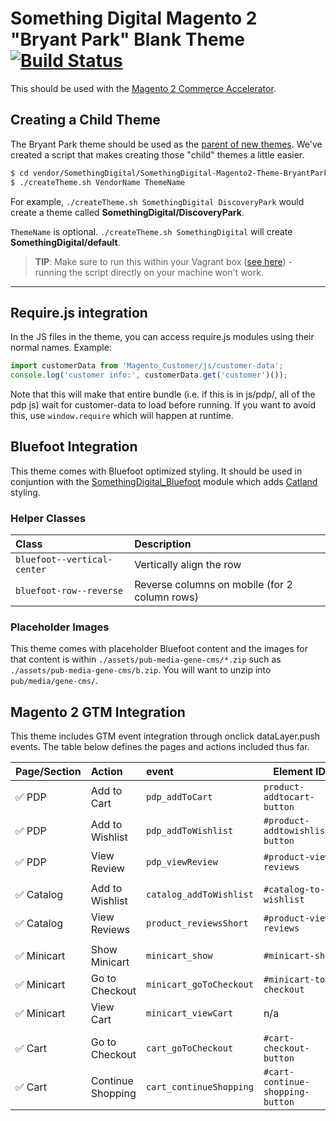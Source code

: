 # Something Digital Magento 2 "Bryant Park" Blank Theme [![Build Status](https://scrutinizer-ci.com/g/sdinteractive/SomethingDigital-Magento2-Theme-BryantPark/badges/build.png?b=develop&s=a7619a74a29a13c9e89502ff6cbbdf292c2b004e)](https://scrutinizer-ci.com/g/sdinteractive/SomethingDigital-Magento2-Theme-BryantPark/build-status/develop)

This should be used with the [Magento 2 Commerce Accelerator](https://github.com/sdinteractive/SomethingDigital-Magento2-Package-Accelerator).

## Creating a Child Theme

The Bryant Park theme should be used as the [parent of new themes](https://devdocs.magento.com/guides/v2.2/frontend-dev-guide/themes/theme-inherit.html). We've created a script that makes creating those "child" themes a little easier. 

```bash
$ cd vendor/SomethingDigital/SomethingDigital-Magento2-Theme-BryantPark/bin
$ ./createTheme.sh VendorName ThemeName
```
For example, `./createTheme.sh SomethingDigital DiscoveryPark` would create a theme called **SomethingDigital/DiscoveryPark**.

`ThemeName` is optional. `./createTheme.sh SomethingDigital` will create **SomethingDigital/default**.

> **TIP**: Make sure to run this within your Vagrant box ([see here](https://github.com/sdinteractive/SomethingDigital-Guides/blob/0676e800d32e7f3cbc4321e4526b1444011629f0/Workflows/Magento2/Installation.md)) - running the script directly on your machine won't work.

----

## Require.js integration

In the JS files in the theme, you can access require.js modules using their normal names.  Example:

```js
import customerData from 'Magento_Customer/js/customer-data';
console.log('customer info:', customerData.get('customer')());
```

Note that this will make that entire bundle (i.e. if this is in js/pdp/, all of the pdp js) wait for customer-data to load before running.  If you want to avoid this, use `window.require` which will happen at runtime.

## Bluefoot Integration

This theme comes with Bluefoot optimized styling. It should be used in conjuntion with the [SomethingDigital_Bluefoot](https://github.com/sdinteractive/Magento2_SomethingDigital_Bluefoot) module which adds [Catland](https://github.com/sdinteractive/SomethingDigital-FrontEndComponents/tree/master/src/catland) styling.

### Helper Classes
Class        | Description
:--------------- |:-----------
| `bluefoot--vertical-center` | Vertically align the row
| `bluefoot-row--reverse` | Reverse columns on mobile (for 2 column rows)

### Placeholder Images

This theme comes with placeholder Bluefoot content and the images for that content is within `./assets/pub-media-gene-cms/*.zip` such as `./assets/pub-media-gene-cms/b.zip`. You will want to unzip into `pub/media/gene-cms/`.


## Magento 2 GTM Integration

This theme includes GTM event integration through onclick dataLayer.push events. The table below defines the pages and actions included thus far.

Page/Section        | Action   | event | Element ID | eventCategory
:--------------- |:----------- | :----------------- | ---- | ----
✅ PDP   | Add to Cart | `pdp_addToCart` | `product-addtocart-button` | `addToCart`
✅ PDP   | Add to Wishlist | `pdp_addToWishlist` | `#product-addtowishlist-button` | `addToWishlist`
✅ PDP   | View Review | `pdp_viewReview` | `#product-view-reviews` | `viewReviews`
| | |
✅ Catalog    | Add to Wishlist | `catalog_addToWishlist` | `#catalog-to-wishlist` | `addToWishlist`
✅ Catalog    | View Reviews | `product_reviewsShort` | `#product-view-reviews`
| | |
✅ Minicart    | Show Minicart | `minicart_show` | `#minicart-show`
✅ Minicart    | Go to Checkout | `minicart_goToCheckout` | `#minicart-to-checkout` | `viewCeckout`
✅ Minicart    | View Cart | `minicart_viewCart` | n/a | `viewCart`
| | |
✅ Cart    | Go to Checkout | `cart_goToCheckout` | `#cart-checkout-button` | `viewCheckout`
✅ Cart    | Continue Shopping | `cart_continueShopping` | `#cart-continue-shopping-button`
